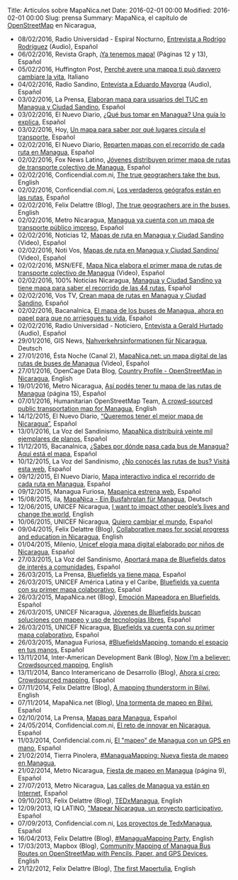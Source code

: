 Title: Artículos sobre MapaNica.net
Date: 2016-02-01 00:00
Modified: 2016-02-01 00:00
Slug: prensa
Summary: MapaNica, el capítulo de [OpenStreetMap](http://openstreetmap.org/) en Nicaragua,

<div class="article-style-line">
  <ul>
    <li>08/02/2016, Radio Universidad - Espiral Nocturno, <a href="https://soundcloud.com/roirobo/mapanica-net-espiral-nocturno-radio-universidad">Entrevista a Rodrigo Rodríguez</a> (Audio), Español</li>
    <li>06/02/2016, Revista Graph, <a href="http://issuu.com/revistagraph/docs/graph_v018">¡Ya tenemos mapa!</a> (Páginas 12 y 13), Español</li>
    <li>05/02/2016, Huffington Post, <a href="http://www.huffingtonpost.it/francesca-larosa/perche-avere-una-mappa-ti-puo-davvero-cambiare-la-vita_b_9166544.html">Perché avere una mappa ti può davvero cambiare la vita</a>, Italiano</li>
    <li>04/02/2016, Radio Sandino, <a href="https://drive.google.com/file/d/0B1d0t_DYSck3dl9XTHlLdTVLcmc/view">Entevista a Eduardo Mayorga</a> (Audio), Español</li>
    <li>03/02/2016, La Prensa, <a href="http://www.laprensa.com.ni/2016/02/03/nacionales/1979863-elaboran-mapa-usuarios-del-tuc-managua-ciudad-sandino">Elaboran mapa para usuarios del TUC en Managua y Ciudad Sandino</a>, Español</li>
    <li>03/02/2016, El Nuevo Diario, <a href="http://www.elnuevodiario.com.ni/nacionales/managua/383957-que-bus-tomar-managua-guia-explica/">¿Qué bus tomar en Managua? Una guía lo explica</a>, Español</li>
    <li>03/02/2016, Hoy, <a href="http://www.hoy.com.ni/2016/02/03/un-mapa-para-saber-por-que-lugares-circula-el-transporte/">Un mapa para saber por qué lugares circula el transporte</a>, Español</li>
    <li>02/02/2016, El Nuevo Diario, <a href="http://www.elnuevodiario.com.ni/nacionales/managua/383908-reparten-mapas-recorrido-cada-ruta-managua">Reparten mapas con el recorrido de cada ruta en Managua</a>, Español</li>
    <li>02/02/2016, Fox News Latino, <a href="http://latino.foxnews.com/latino/espanol/2016/02/02/jovenes-distribuyen-primer-mapa-de-rutas-de-transporte-colectivo-de-managua/">Jóvenes distribuyen primer mapa de rutas de transporte colectivo de Managua</a>, Español</li>
    <li>02/02/2016, Conficendial.com.ni, <a href="http://confidencial.com.ni/the-true-geographers-take-the-buses/">The true geographers take the bus</a>, English</li>
    <li>02/02/2016, Conficendial.com.ni, <a href="http://confidencial.com.ni/los-verdaderos-geografos-estan-en-las-rutas/">Los verdaderos geógrafos están en las rutas</a>, Español</li>
    <li>02/02/2016, Felix Delattre (Blog), <a href="http://felix.delattre.de/weblog/2016/02/02/the-true-geographers-are-in-the-buses">The true geographers are in the buses</a>, English</li>
    <li>02/02/2016, Metro Nicaragua, <a href="http://diariometro.com.ni/nacionales/64126-managua-ya-cuenta-con-un-mapa-de-transporte-publico-impreso/">Managua ya cuenta con un mapa de transporte público impreso</a>, Español</li>
    <li>02/02/2016, Noticias 12, <a href="https://www.youtube.com/watch?v=rt-SZEuLfC4">Mapas de ruta en Managua y Ciudad Sandino</a> (Video), Español</li>
    <li>02/02/2016, Noti Vos, <a href="https://www.youtube.com/watch?v=Xhz0GiHts_k">Mapas de ruta en Managua y Ciudad Sandino/</a> (Video), Español</li>
    <li>02/02/2016, MSN/EFE, <a href="http://www.msn.com/es-co/video/watch/mapa-nica-elabora-el-primer-mapa-de-rutas-de-transporte-colectivo-de-managua/vi-BBp2qk4">Mapa Nica elabora el primer mapa de rutas de transporte colectivo de Managua</a> (Video), Español</li>
    <li>02/02/2016, 100% Noticias Nicaragua, <a href="http://100noticias.com.ni/managua-y-ciudad-sandino-ya-tiene-mapa-para-saber-el-recorrido-de-las-44-rutas/">Managua y Ciudad Sandino ya tiene mapa para saber el recorrido de las 44 rutas</a>, Español</li>
    <li>02/02/2016, Vos TV, <a href="http://www.vostv.com.ni/newweb/crean-mapa-de-rutas-en-managua-y-ciudad-sandino/">Crean mapa de rutas en Managua y Ciudad Sandino</a>, Español</li>
    <li>02/02/2016, Bacanalnica, <a href="http://www.bacanalnica.com/mapa-los-buses-managua-ahora-papel-no-arriesgues-vida/">El mapa de los buses de Managua, ahora en papel para que no arriesgues tu vida</a>, Español</li>
    <li>02/02/2016, Radio Universidad - Noticiero, <a href="https://drive.google.com/file/d/0B1d0t_DYSck3RFlQVGRJVFFuczg/view">Entevista a Gerald Hurtado</a> (Audio), Español</li>
    <li>29/01/2016, GIS News, <a href="http://www.gis-news.de/nahverkehrsinformationen-fur-nicaragua/">Nahverkehrsinformationen für Nicaragua</a>, Deutsch</li>
    <li>27/01/2016, Ésta Noche (Canal 2), <a href="https://www.youtube.com/watch?v=SloZBLw2SBI">MapaNica.net: un mapa digital de las rutas de buses de Managua</a> (Video), Español</li>
    <li>27/01/2016, OpenCage Data Blog, <a href="http://blog.opencagedata.com/post/138167564723/country-profile-openstreetmap-in-nicaragua">Country Profile - OpenStreetMap in Nicaragua</a>, English</li>
    <li>19/01/2016, Metro Nicaragua, <a href="http://issuu.com/metro_nicaragua/docs/20160119_ni_metronicaragua?e=0/32879038">Así podés tener tu mapa de las rutas de Managua</a> (página 15), Español</li>
    <li>07/01/2016, Humanitarian OpenStreetMap Team, <a href="https://hotosm.org/updates/2016-01-07_a_crowd_sourced_public_transportation_map_for_managua">A crowd-sourced public transportation map for Managua</a>, English</li>
    <li>14/12/2015, El Nuevo Diario, <a href="http://www.elnuevodiario.com.ni/suplementos/tecnologia/379601-queremos-tener-mejor-mapa-nicaragua/">“Queremos tener el mejor mapa de Nicaragua”</a>, Español</li>
    <li>13/01/2016, La Voz del Sandinismo, <a href="http://www.lavozdelsandinismo.com/nicaragua/2016-01-13/mapanica-distribuira-veinte-mil-ejemplares-planos/">MapaNica distribuirá veinte mil ejemplares de planos</a>, Español</li>
    <li>11/12/2015, Bacanalnica, <a href="http://www.bacanalnica.com/sabes-donde-pasa-bus-managua-aqui-esta-mapa/">¿Sabes por dónde pasa cada bus de Managua? Aquí está el mapa</a>, Español</li>
    <li>10/12/2015, La Voz del Sandinismo, <a href="http://www.lavozdelsandinismo.com/nicaragua/2015-12-10/no-conoces-las-rutas-de-bus-visita-esta-web/">¿No conocés las rutas de bus? Visitá esta web</a>, Español</li>
    <li>09/12/2015, El Nuevo Diario, <a href="http://www.elnuevodiario.com.ni/nacionales/managua/379135-mapa-interactivo-indica-recorrido-cada-ruta-capita/">Mapa interactivo indica el recorrido de cada ruta en Managua</a>, Español</li>
    <li>09/12/2015, Managua Furiosa, <a href="http://www.managuafuriosa.com/mapanica-estrena-web/">Mapanica estrena web</a>, Español</li>
    <li>15/08/2015, ila, <a href="https://www.ila-web.de/ausgaben/387/mapanica">MapaNica - Ein Busfahrplan für Managua</a>, Deutsch</li>
    <li>12/06/2015, UNICEF Nicaragua, <a href="http://en.unicef.org.ni/prensa/150/">I want to impact other people’s lives and change the world</a>, English</li>
    <li>10/06/2015, UNICEF Nicaragua, <a href="http://www.unicef.org.ni/prensa/302/">Quiero cambiar el mundo</a>, Español</li>
    <li>09/04/2015, Felix Delattre (Blog), <a href="http://felix.delattre.de/weblog/2015/04/09/bluefieldsmapping/">Collaborative maps for social progress and education in Nicaragua</a>, English</li>
    <li>01/04/2015, Milenio, <a href="http://www.milenio.com/tendencias/Unicef_mapa_digital_ninos-mapeo_ninos_Nicaragua-unicef_mapeo_jovenes_0_491950966.html">Unicef elogia mapa digital elaborado por niños de Nicaragua</a>, Español</li>
    <li>27/03/2015, La Voz del Sandinismo, <a href="http://www.lavozdelsandinismo.com/nicaragua/2015-03-27/aportara-mapa-de-bluefields-datos-de-interes-a-comunidades/">Aportará mapa de Bluefields datos de interés a comunidades</a>, Español</li>
    <li>26/03/2015, La Prensa, <a href="http://www.laprensa.com.ni/2015/03/26/departamentales/1805769-bluefields-ya-tiene-mapa">Bluefields ya tiene mapa</a>, Español</li>
    <li>26/03/2015, UNICEF América Latina y el Caribe, <a href="http://www.unicef.org/lac/media_29241.htm">Bluefields ya cuenta con su primer mapa colaborativo</a>, Español</li>
    <li>26/03/2015, MapaNica.net (Blog), <a href="http://blog.mapanica.net/emocion-mapeadora-bluefields/">Emoción Mapeadora en Bluefields</a>, Español</li>
    <li>26/03/2015, UNICEF Nicaragua, <a href="http://unicef.org.ni/prensa/285/">Jóvenes de Bluefields buscan soluciones con mapeo y uso de tecnologías libres</a>, Español</li>
    <li>26/03/2015, UNICEF Nicaragua, <a href="http://unicef.org.ni/prensa/286/">Bluefields ya cuenta con su primer mapa colaborativo</a>, Español</li>
    <li>26/03/2015, Managua Furiosa, <a href="http://www.managuafuriosa.com/bluefields-mapping-tomando-espacio-manos/">#BluefieldsMapping, tomando el espacio en tus manos</a>, Español</li>
    <li>13/11/2014, Inter-American Development Bank (Blog), <a href="http://blogs.iadb.org/moviliblog/2014/11/13/im-believer-crowdsourcing-map/">Now I’m a believer: Crowdsourced mapping</a>, English</li>
    <li>13/11/2014, Banco Interamericano de Desarrollo (Blog), <a href="http://blogs.iadb.org/moviliblog/2014/11/13/ahora-si-creo-crowdsourcing-map/">Ahora sí creo: Crowdsourced mapping</a>, Español</li>
    <li>07/11/2014, Felix Delattre (Blog), <a href="http://felix.delattre.de/weblog/2014/11/07/a-mapping-thunderstorm-in-bilwi/">A mapping thunderstorm in Bilwi</a>, English</li>
    <li>07/11/2014, MapaNica.net (Blog), <a href="http://blog.mapanica.net/una-tormenta-de-mapeo-en-bilwi/">Una tormenta de mapeo en Bilwi</a>, Español</li>
    <li>02/10/2014, La Prensa, <a href="http://www.laprensa.com.ni/2014/10/02/nacionales/213980-mapas-para-managua">Mapas para Managua</a>, Español</li>
    <li>24/05/2014, Confidencial.com.ni, <a href="http://www.confidencial.com.ni/archivos/articulo/17547/el-reto-de-innovar-en-nicaragua">El reto de innovar en Nicaragua</a>, Español</li>
    <li>11/03/2014, Confidencial.com.ni, <a href="http://www.confidencial.com.ni/archivos/articulo/16554/el-quot-mapeo-quot-de-managua-con-un-gps-en-mano">El "mapeo" de Managua con un GPS en mano</a>, Español</li>
    <li>21/02/2014, Tierra Pinolera, <a href="http://www.tierrapinolera.com/managuamapping-nueva-fiesta-de-mapeo-en-managua/">#ManaguaMapping: Nueva fiesta de mapeo en Managua</a>, </li>
    <li>21/02/2014, Metro Nicaragua, <a href="http://issuu.com/metro_nicaragua/docs/20140221_ni_metronicaragua?e=0/32879038">Fiesta de mapeo en Managua</a> (página 9), Español</li>
    <li>27/07/2013, Metro Nicaragua, <a href="http://blog.mapanica.net/las-calles-de-managua-ya-estan-en-internet-periodico-metro/">Las calles de Managua ya están en Internet</a>, Español</li>
    <li>09/10/2013, Felix Delattre (Blog), <a href="http://felix.delattre.de/weblog/2013/10/09/tedxmanagua/">TEDxManagua</a>, English</li>
    <li>12/09/2013, IQ LATINO, <a href="http://iqlatino.org/2013/mapear-nicaragua-un-proyecto-participativo/">"Mapear Nicaragua, un proyecto participativo</a>, Español</li>
    <li>07/09/2013, Confidencial.com.ni, <a href="http://www.confidencial.com.ni/archivos/articulo/13676/los-proyectos-de-tedxmanagua">Los proyectos de TedxManagua</a>, Español</li>
    <li>16/04/2013, Felix Delattre (Blog), <a href="http://felix.delattre.de/weblog/2013/04/16/managuamapping-party">#ManaguaMapping Party</a>, English</li>
    <li>17/03/2013, Mapbox (Blog), <a href="https://www.mapbox.com/blog/managua-community-mapping-bus-routes/">Community Mapping of Managua Bus Routes on OpenStreetMap with Pencils, Paper, and GPS Devices</a>, English</li>
    <li>21/12/2012, Felix Delattre (Blog), <a href="http://felix.delattre.de/weblog/2012/12/21/the-first-mapertulia/">The first Mapertulia</a>, English</li>

  </ul>
</div>
